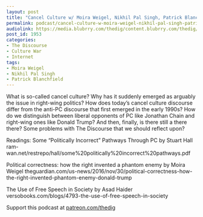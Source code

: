 ```yaml
---
layout: post
title: "Cancel Culture w/ Moira Weigel, Nikhil Pal Singh, Patrick Blanchfield"
permalink: podcast/cancel-culture-w-moira-weigel-nikhil-pal-singh-patrick-blanchfield/
audiolink: https://media.blubrry.com/thedig/content.blubrry.com/thedig/The_Dig-EP_305-Cancel.mp3
post_id: 1953
categories: 
- The Discourse
- Culture War
- Internet
tags: 
- Moira Weigel
- Nikhil Pal Singh
- Patrick Blanchfield
---
```


What is so-called cancel culture? Why has it suddenly emerged as arguably 
the issue in right-wing politics? How does today’s cancel culture discourse differ from the anti-PC discourse that first emerged in the early 1990s? How do we distinguish between liberal opponents of PC like Jonathan Chain and right-wing ones like Donald Trump? And then, finally, is there still a 
there there? Some problems with The Discourse that we should reflect upon? 

Readings:
Some “Politically Incorrect” Pathways Through PC by Stuart Hall ram-wan.net/restrepo/hall/some%20politically%20incorrect%20pathways.pdf

Political correctness: how the right invented a phantom enemy by Moira Weigel theguardian.com/us-news/2016/nov/30/political-correctness-how-the-right-invented-phantom-enemy-donald-trump

The Use of Free Speech in Society by Asad Haider versobooks.com/blogs/4793-the-use-of-free-speech-in-society

Support this podcast at [patreon.com/thedig](patreon.com/thedig)